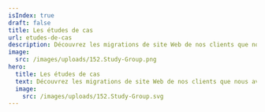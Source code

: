 ```yaml
---
isIndex: true
draft: false
title: Les études de cas
url: etudes-de-cas
description: Découvrez les migrations de site Web de nos clients que nous avons réalisés.
image:
  src: /images/uploads/152.Study-Group.png
hero:
  title: Les études de cas
  text: Découvrez les migrations de site Web de nos clients que nous avons réalisés.
  image:
    src: /images/uploads/152.Study-Group.svg
---
```

